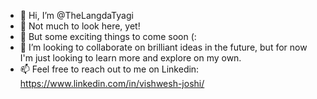 - 👋 Hi, I’m @TheLangdaTyagi
- 👀 Not much to look here, yet!
- 🌱 But some exciting things to come soon (:
- 💞️ I’m looking to collaborate on brilliant ideas in the future, but for now I'm just looking to learn more and explore on my own.
- 📫 Feel free to reach out to me on Linkedin: https://www.linkedin.com/in/vishwesh-joshi/

<!---
TheLangdaTyagi/TheLangdaTyagi is a ✨ special ✨ repository because its `README.md` (this file) appears on your GitHub profile.
You can click the Preview link to take a look at your changes.
--->
